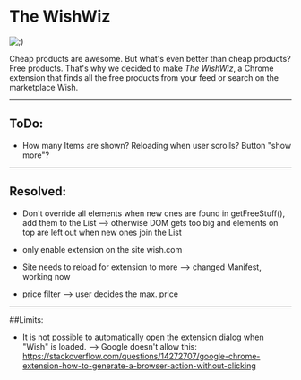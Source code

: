# The WishWiz

![;)](https://www.azquotes.com/picture-quotes/quote-the-best-things-in-life-are-free-luther-vandross-64-40-14.jpg)

Cheap products are awesome. But what's even better than cheap products? Free products.
That's why we decided to make _The WishWiz_, a Chrome extension that finds all the free products from your feed or search on the marketplace Wish.

------------------------------------------------------------

## ToDo:

- How many Items are shown? Reloading when user scrolls? Button "show more"?

-------------------------------------------------------------

## Resolved:

- Don't override all elements when new ones are found in getFreeStuff(), add them to the List
--> otherwise DOM gets too big and elements on top are left out when new ones join the List

- only enable extension on the site wish.com

- Site needs to reload for extension to more --> changed Manifest, working now

- price filter --> user decides the max. price

------------------------------------------------------------

##Limits:

- It is not possible to automatically open the extension dialog when "Wish" is loaded.
--> Google doesn't allow this:
https://stackoverflow.com/questions/14272707/google-chrome-extension-how-to-generate-a-browser-action-without-clicking
